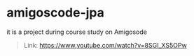 # amigoscode-jpa
it is a project during course study on Amigosode
> Link: https://www.youtube.com/watch?v=8SGI_XS5OPw
